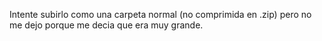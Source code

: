 Intente subirlo como una carpeta normal (no comprimida en .zip) pero no me dejo porque me decia que era muy grande.
